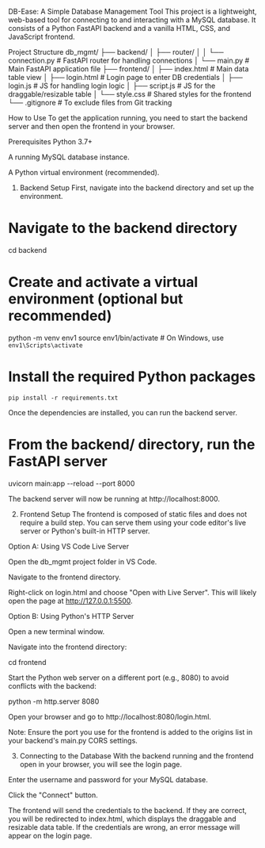 DB-Ease: A Simple Database Management Tool
This project is a lightweight, web-based tool for connecting to and interacting with a MySQL database. It consists of a Python FastAPI backend and a vanilla HTML, CSS, and JavaScript frontend.

Project Structure
db_mgmt/
├── backend/
│   ├── router/
│   │   └── connection.py   # FastAPI router for handling connections
│   └── main.py             # Main FastAPI application file
├── frontend/
│   ├── index.html          # Main data table view
│   ├── login.html          # Login page to enter DB credentials
│   ├── login.js            # JS for handling login logic
│   ├── script.js           # JS for the draggable/resizable table
│   └── style.css           # Shared styles for the frontend
└── .gitignore              # To exclude files from Git tracking

How to Use
To get the application running, you need to start the backend server and then open the frontend in your browser.

Prerequisites
Python 3.7+

A running MySQL database instance.

A Python virtual environment (recommended).

1. Backend Setup
First, navigate into the backend directory and set up the environment.

# Navigate to the backend directory
cd backend

# Create and activate a virtual environment (optional but recommended)
python -m venv env1
source env1/bin/activate  # On Windows, use `env1\Scripts\activate`

# Install the required Python packages
`pip install -r requirements.txt`

Once the dependencies are installed, you can run the backend server.

# From the backend/ directory, run the FastAPI server
uvicorn main:app --reload --port 8000

The backend server will now be running at http://localhost:8000.

2. Frontend Setup
The frontend is composed of static files and does not require a build step. You can serve them using your code editor's live server or Python's built-in HTTP server.

Option A: Using VS Code Live Server

Open the db_mgmt project folder in VS Code.

Navigate to the frontend directory.

Right-click on login.html and choose "Open with Live Server". This will likely open the page at http://127.0.0.1:5500.

Option B: Using Python's HTTP Server

Open a new terminal window.

Navigate into the frontend directory:

cd frontend

Start the Python web server on a different port (e.g., 8080) to avoid conflicts with the backend:

python -m http.server 8080

Open your browser and go to http://localhost:8080/login.html.

Note: Ensure the port you use for the frontend is added to the origins list in your backend's main.py CORS settings.

3. Connecting to the Database
With the backend running and the frontend open in your browser, you will see the login page.

Enter the username and password for your MySQL database.

Click the "Connect" button.

The frontend will send the credentials to the backend. If they are correct, you will be redirected to index.html, which displays the draggable and resizable data table. If the credentials are wrong, an error message will appear on the login page.